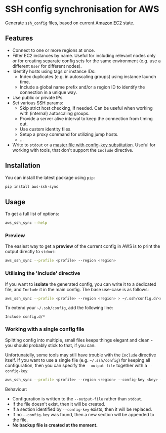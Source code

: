 # SSH config synchronisation for AWS

Generate `ssh_config` files, based on current [Amazon EC2](https://aws.amazon.com/ec2/) state.

## Features

* Connect to one or more regions at once.
* Filter EC2 instances by name. Useful for including relevant nodes only or for creating separate config sets for the same environment (e.g. use a different `User` for different nodes).
* Identify hosts using tags or instance IDs:
    * Index duplicates (e.g. in autoscaling groups) using instance launch time.
    * Include a global name prefix and/or a region ID to identify the connection in a unique way.
* Use public or private IPs.
* Set various SSH params:
    * Skip strict host checking, if needed. Can be useful when working with (internal) autoscaling groups.
    * Provide a server alive interval to keep the connection from timing out.
    * Use custom identity files.
    * Setup a proxy command for utilizing jump hosts.
    * ...
* Write to `stdout` or a [master file with config-key substitution](#file-output). Useful for working with tools, that don't support the `Include` directive.

## Installation

You can install the latest package using `pip`:

```bash
pip install aws-ssh-sync
```

## Usage

To get a full list of options:
```bash
aws_ssh_sync --help
```

### Preview

The easiest way to get a **preview** of the current config in AWS is to print the output directly to `stdout`:

```bash
aws_ssh_sync --profile <profile> --region <region>
```

### Utilising the 'Include' directive

If you want to **isolate** the generated config, you can write it to a dedicated file, and `Include` it in the main config. The base use-case is as follows:

```bash
aws_ssh_sync --profile <profile> --region <region> > ~/.ssh/config.d/<some_file>
```

To extend your `~/.ssh/config`, add the following line:

```
Include config.d/*
```

### <a name="file-output"></a>Working with a single config file

Splitting config into multiple, small files keeps things elegant and clean - you should probably stick to that, if you can. 

Unfortunatelly, some tools may still have trouble with the `Include` directive itself. If you want to use a single file (e.g. `~/.ssh/config`) for keeping all configuration, then you can specify the `--output-file` together with a `--config-key`:

```bash
aws_ssh_sync --profile <profile> --region <region> --config-key <key> --output-file <path>
``` 

Behaviour:

* Configuration is written to the `--output-file` rather than `stdout`.
* If the file doesn't exist, then it will be created.
* If a section identified by `--config-key` exists, then it will be replaced. 
* If no `--config-key` was found, then a new section will be appended to the file.
* **No backup file is created at the moment.**
